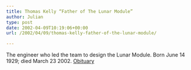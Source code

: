 ```yaml
---
title: Thomas Kelly “Father of The Lunar Module”
author: Julian
type: post
date: 2002-04-09T10:19:06+00:00
url: /2002/04/09/thomas-kelly-father-of-the-lunar-module/

---
```

The engineer who led the team to design the Lunar Module. Born June 14 1929; died March 23 2002. [Obituary][1]

 [1]: http://www.guardian.co.uk/obituaries/story/0,3604,680433,00.html